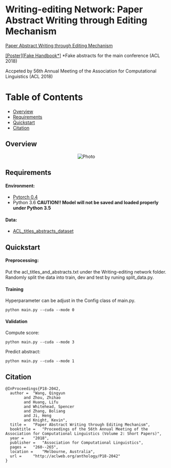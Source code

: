 # Writing-editing Network: Paper Abstract Writing through Editing Mechanism

[Paper Abstract Writing through Editing Mechanism](http://aclweb.org/anthology/P18-2042.pdf)

[[Poster]](https://eaglew.github.io/files/Paper_abstract_generation.pdf)[[Fake Handbook*]](https://eaglew.github.io/files/handbook.pdf) *Fake abstracts for the main conference (ACL 2018)

Accpeted by 56th Annual Meeting of the Association for Computational Linguistics (ACL 2018)


Table of Contents
=================
  * [Overview](#overview)
  * [Requirements](#requirements)
  * [Quickstart](#quickstart)
  * [Citation](#citation)

## Overview
<p align="center">
  <img src="https://eaglew.github.io/images/writing-editing.png?raw=true" alt="Photo" style="width="100%;"/>
</p>

## Requirements

#### Environment:

- [Pytorch 0.4](http://pytorch.org/)
-  Python 3.6 **CAUTION!! Model will not be saved and loaded properly under Python 3.5**

#### Data: 

- [ACL_titles_abstracts_dataset](https://github.com/EagleW/ACL_titles_abstracts_dataset)

## Quickstart

#### Preprocessing:
Put the acl_titles_and_abstracts.txt under the Writing-editing network folder. Randomly split the data into train, dev and test by runing split_data.py. 

#### Training
Hyperparameter can be adjust in the Config class of main.py.
```
python main.py --cuda --mode 0
```

#### Validation
Compute score:
```
python main.py --cuda --mode 3
```
Predict abstract:
```
python main.py --cuda --mode 1
```

## Citation
```
@InProceedings{P18-2042,
  author = 	"Wang, Qingyun
		and Zhou, Zhihao
		and Huang, Lifu
		and Whitehead, Spencer
		and Zhang, Boliang
		and Ji, Heng
		and Knight, Kevin",
  title = 	"Paper Abstract Writing through Editing Mechanism",
  booktitle = 	"Proceedings of the 56th Annual Meeting of the Association for Computational Linguistics (Volume 2: Short Papers)",
  year = 	"2018",
  publisher = 	"Association for Computational Linguistics",
  pages = 	"260--265",
  location = 	"Melbourne, Australia",
  url = 	"http://aclweb.org/anthology/P18-2042"
}
```
